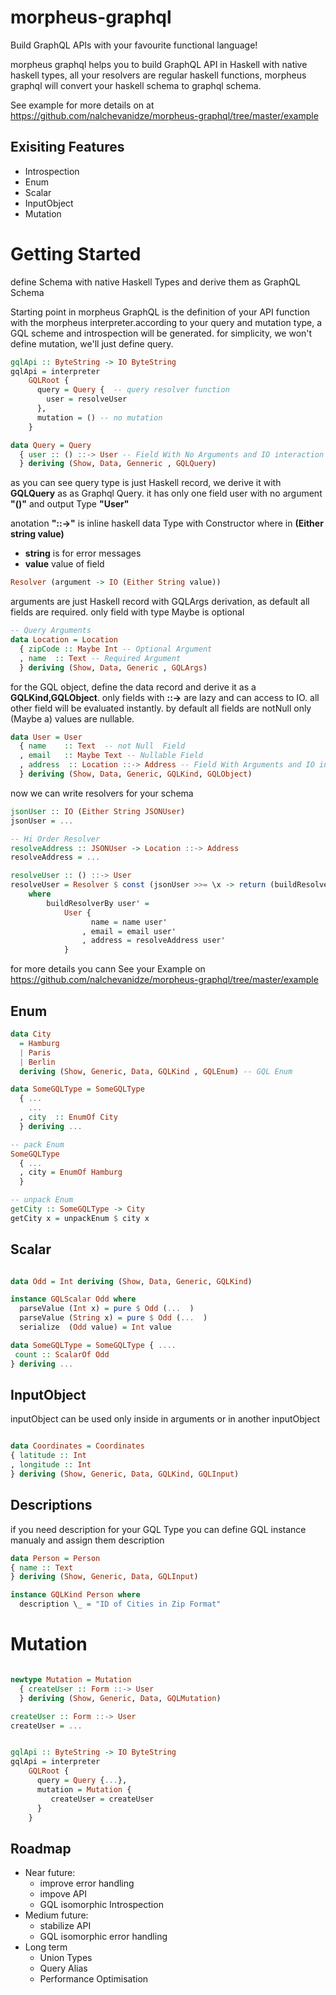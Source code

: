 # morpheus-graphql

Build GraphQL APIs with your favourite functional language!

morpheus graphql helps you to build GraphQL API in Haskell with native haskell types,
all your resolvers are regular haskell functions, morpheus graphql will convert your haskell schema to graphql schema.

See example for more details on at https://github.com/nalchevanidze/morpheus-graphql/tree/master/example

## Exisiting Features

- Introspection
- Enum
- Scalar
- InputObject
- Mutation

# Getting Started

define Schema with native Haskell Types and derive them as GraphQL Schema

Starting point in morpheus GraphQL is the definition of your API function with the morpheus interpreter.according to your query and mutation type, a GQL scheme and introspection will be generated. for simplicity, we won't define mutation, we'll just define query.

```haskell
gqlApi :: ByteString -> IO ByteString
gqlApi = interpreter
    GQLRoot {
      query = Query {  -- query resolver function
        user = resolveUser
      },
      mutation = () -- no mutation
    }

data Query = Query
  { user :: () ::-> User -- Field With No Arguments and IO interaction
  } deriving (Show, Data, Genneric , GQLQuery)
```

as you can see query type is just Haskell record, we derive it with **GQLQuery** as as Graphql Query. it has only one field user with no argument **"()"** and output Type **"User"**

anotation **"::->"** is inline haskell data Type with Constructor
where in **(Either string value)**

- **string** is for error messages
- **value** value of field

```haskell
Resolver (argument -> IO (Either String value))
```

arguments are just Haskell record with GQLArgs derivation, as default all fields are required. only field with type Maybe is optional

```haskell
-- Query Arguments
data Location = Location
  { zipCode :: Maybe Int -- Optional Argument
  , name  :: Text -- Required Argument
  } deriving (Show, Data, Generic , GQLArgs)
```

for the GQL object, define the data record and derive it as a **GQLKind,GQLObject**.
only fields with **::->** are lazy and can access to IO. all other field will be evaluated instantly. by default all fields are notNull only (Maybe a) values are nullable.

```haskell
data User = User
  { name    :: Text  -- not Null  Field
  , email   :: Maybe Text -- Nullable Field
  , address  :: Location ::-> Address -- Field With Arguments and IO interaction
  } deriving (Show, Data, Generic, GQLKind, GQLObject)
```

now we can write resolvers for your schema

```haskell
jsonUser :: IO (Either String JSONUser)
jsonUser = ...

-- Hi Order Resolver
resolveAddress :: JSONUser -> Location ::-> Address
resolveAddress = ...

resolveUser :: () ::-> User
resolveUser = Resolver $ const (jsonUser >>= \x -> return (buildResolverBy <$> x))
    where
        buildResolverBy user' =
            User {
                  name = name user'
                , email = email user'
                , address = resolveAddress user'
            }
```

for more details you cann See your Example on https://github.com/nalchevanidze/morpheus-graphql/tree/master/example

## Enum

```haskell
data City
  = Hamburg
  | Paris
  | Berlin
  deriving (Show, Generic, Data, GQLKind , GQLEnum) -- GQL Enum

data SomeGQLType = SomeGQLType
  { ...
    ...
  , city  :: EnumOf City
  } deriving ...

-- pack Enum
SomeGQLType
  { ...
  , city = EnumOf Hamburg
  }

-- unpack Enum
getCity :: SomeGQLType -> City
getCity x = unpackEnum $ city x

```

## Scalar

```haskell

data Odd = Int deriving (Show, Data, Generic, GQLKind)

instance GQLScalar Odd where
  parseValue (Int x) = pure $ Odd (...  )
  parseValue (String x) = pure $ Odd (...  )
  serialize  (Odd value) = Int value

data SomeGQLType = SomeGQLType { ....
 count :: ScalarOf Odd
} deriving ...

```

## InputObject

inputObject can be used only inside in arguments or in another inputObject

```haskell

data Coordinates = Coordinates
{ latitude :: Int
, longitude :: Int
} deriving (Show, Generic, Data, GQLKind, GQLInput)

```

## Descriptions

if you need description for your GQL Type you can define GQL instance manualy and assign them description

```haskell
data Person = Person
{ name :: Text
} deriving (Show, Generic, Data, GQLInput)

instance GQLKind Person where
  description \_ = "ID of Cities in Zip Format"

```

# Mutation

```haskell

newtype Mutation = Mutation
  { createUser :: Form ::-> User
  } deriving (Show, Generic, Data, GQLMutation)

createUser :: Form ::-> User
createUser = ...


gqlApi :: ByteString -> IO ByteString
gqlApi = interpreter
    GQLRoot {
      query = Query {...},
      mutation = Mutation {
         createUser = createUser
      }
    }
```

## Roadmap

- Near future:
  - improve error handling
  - impove API
  - GQL isomorphic Introspection
- Medium future:
  - stabilize API
  - GQL isomorphic error handling
- Long term
  - Union Types
  - Query Alias
  - Performance Optimisation
